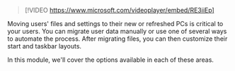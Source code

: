 > [!VIDEO https://www.microsoft.com/videoplayer/embed/RE3iiEp]

Moving users' files and settings to their new or refreshed PCs is critical to your users. You can migrate user data manually or use one of several ways to automate the process. After migrating files, you can then customize their start and taskbar layouts.

In this module, we'll cover the options available in each of these areas.
